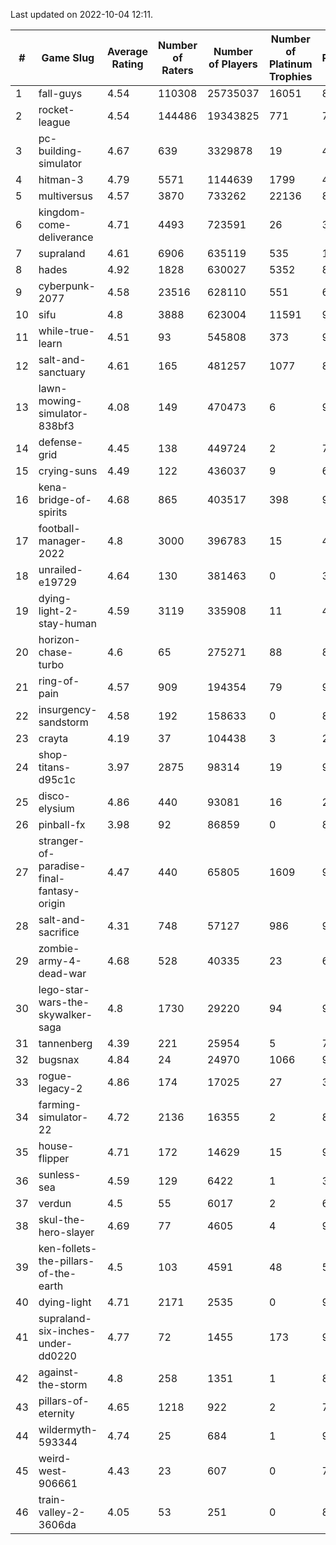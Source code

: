 Last updated on 2022-10-04 12:11.


|#|Game Slug|Average Rating|Number of Raters|Number of Players|Number of Platinum Trophies|Max Rarity (%)|
|---|---|---|---|---|---|---|
|1|fall-guys|4.54|110308|25735037|16051|89|
|2|rocket-league|4.54|144486|19343825|771|74|
|3|pc-building-simulator|4.67|639|3329878|19|47|
|4|hitman-3|4.79|5571|1144639|1799|48|
|5|multiversus|4.57|3870|733262|22136|81|
|6|kingdom-come-deliverance|4.71|4493|723591|26|30|
|7|supraland|4.61|6906|635119|535|100|
|8|hades|4.92|1828|630027|5352|89|
|9|cyberpunk-2077|4.58|23516|628110|551|60|
|10|sifu|4.8|3888|623004|11591|96|
|11|while-true-learn|4.51|93|545808|373|93|
|12|salt-and-sanctuary|4.61|165|481257|1077|83|
|13|lawn-mowing-simulator-838bf3|4.08|149|470473|6|91|
|14|defense-grid|4.45|138|449724|2|79|
|15|crying-suns|4.49|122|436037|9|65|
|16|kena-bridge-of-spirits|4.68|865|403517|398|94|
|17|football-manager-2022|4.8|3000|396783|15|48|
|18|unrailed-e19729|4.64|130|381463|0|39|
|19|dying-light-2-stay-human|4.59|3119|335908|11|48|
|20|horizon-chase-turbo|4.6|65|275271|88|83|
|21|ring-of-pain|4.57|909|194354|79|97|
|22|insurgency-sandstorm|4.58|192|158633|0|8|
|23|crayta|4.19|37|104438|3|22|
|24|shop-titans-d95c1c|3.97|2875|98314|19|98|
|25|disco-elysium|4.86|440|93081|16|28|
|26|pinball-fx|3.98|92|86859|0|86|
|27|stranger-of-paradise-final-fantasy-origin|4.47|440|65805|1609|98|
|28|salt-and-sacrifice|4.31|748|57127|986|91|
|29|zombie-army-4-dead-war|4.68|528|40335|23|66|
|30|lego-star-wars-the-skywalker-saga|4.8|1730|29220|94|98|
|31|tannenberg|4.39|221|25954|5|76|
|32|bugsnax|4.84|24|24970|1066|97|
|33|rogue-legacy-2|4.86|174|17025|27|36|
|34|farming-simulator-22|4.72|2136|16355|2|85|
|35|house-flipper|4.71|172|14629|15|93|
|36|sunless-sea|4.59|129|6422|1|38|
|37|verdun|4.5|55|6017|2|65|
|38|skul-the-hero-slayer|4.69|77|4605|4|96|
|39|ken-follets-the-pillars-of-the-earth|4.5|103|4591|48|58|
|40|dying-light|4.71|2171|2535|0|98|
|41|supraland-six-inches-under-dd0220|4.77|72|1455|173|99|
|42|against-the-storm|4.8|258|1351|1|87|
|43|pillars-of-eternity|4.65|1218|922|2|79|
|44|wildermyth-593344|4.74|25|684|1|91|
|45|weird-west-906661|4.43|23|607|0|79|
|46|train-valley-2-3606da|4.05|53|251|0|89|
